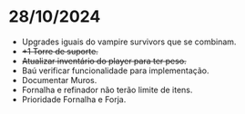 # 28/10/2024

- Upgrades iguais do vampire survivors que se combinam.
- ~~+1 Torre de suporte.~~
- ~~Atualizar inventário do player para ter peso.~~
- Baú verificar funcionalidade para implementação.
- Documentar Muros.
- Fornalha e refinador não terão limite de itens.
- Prioridade Fornalha e Forja.